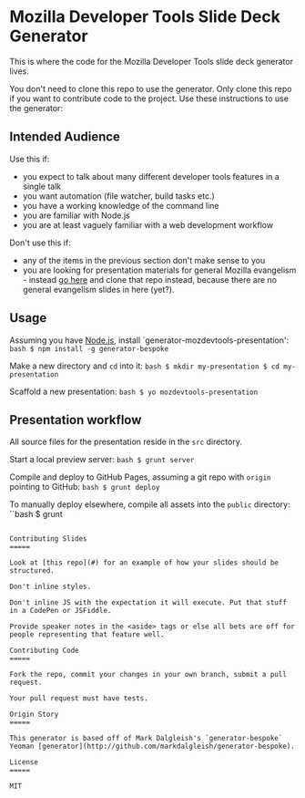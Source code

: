 Mozilla Developer Tools Slide Deck Generator
========================

This is where the code for the Mozilla Developer Tools slide deck generator lives.

You don't need to clone this repo to use the generator. Only clone this repo if you want to contribute code to the project. Use these instructions to use the generator:

## Intended Audience

Use this if:

- you expect to talk about many different developer tools features in a single talk
- you want automation (file watcher, build tasks etc.)
- you have a working knowledge of the command line
- you are familiar with Node.js
- you are at least vaguely familiar with a web development workflow

Don't use this if:

- any of the items in the previous section don't make sense to you
- you are looking for presentation materials for general Mozilla evangelism - instead [go here](http://github.com/codepo8/mozilla-presentation-templates) and clone that repo instead, because there are no general evangelism slides in here (yet?).

## Usage

Assuming you have [Node.js](http://nodejs.org), install `generator-mozdevtools-presentation':
``bash
$ npm install -g generator-bespoke
``

Make a new directory and `cd` into it:
``bash
$ mkdir my-presentation
$ cd my-presentation
``

Scaffold a new presentation:
``bash
$ yo mozdevtools-presentation
``

## Presentation workflow

All source files for the presentation reside in the `src` directory.

Start a local preview server:
``bash
$ grunt server
``

Compile and deploy to GitHub Pages, assuming a git repo with `origin` pointing to GitHub:
``bash
$ grunt deploy
``

To manually deploy elsewhere, compile all assets into the `public` directory:
``bash
$ grunt
```

Contributing Slides
=====

Look at [this repo](#) for an example of how your slides should be structured.

Don't inline styles.

Don't inline JS with the expectation it will execute. Put that stuff in a CodePen or JSFiddle.

Provide speaker notes in the <aside> tags or else all bets are off for people representing that feature well.

Contributing Code
=====

Fork the repo, commit your changes in your own branch, submit a pull request.

Your pull request must have tests. 

Origin Story
=====

This generator is based off of Mark Dalgleish's `generator-bespoke` Yeoman [generator](http://github.com/markdalgleish/generator-bespoke).

License
=====

MIT

